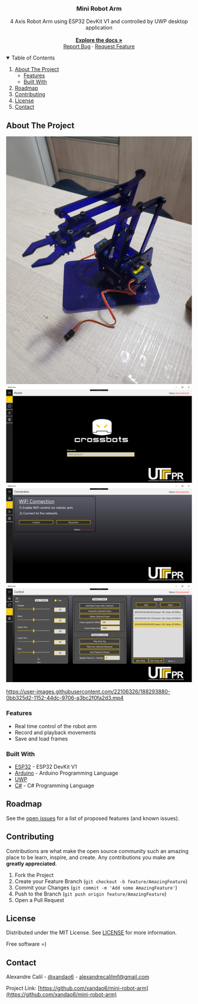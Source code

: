 <br />
<p align="center">
  <h3 align="center">Mini Robot Arm</h3>

  <p align="center">
	4 Axis Robot Arm using ESP32 DevKit V1 and controlled by UWP desktop application
    <br />
	<br />
    <a href="https://github.com/xandao6/mini-robot-arm"><strong>Explore the docs »</strong></a>
    <br />
    <a href="https://github.com/xandao6/mini-robot-arm/issue">Report Bug</a>
    ·
    <a href="https://github.com/xandao6/mini-robot-arm/issues">Request Feature</a>
  </p>
</p>


<!-- TABLE OF CONTENTS -->
<details open="open">
  <summary>Table of Contents</summary>
  <ol>
    <li>
      <a href="#about-the-project">About The Project</a>
      <ul>
        <li><a href="#features">Features</a></li>
        <li><a href="#built-with">Built With</a></li>
      </ul>
    </li>
    <li><a href="#roadmap">Roadmap</a></li>
    <li><a href="#contributing">Contributing</a></li>
    <li><a href="#license">License</a></li>
    <li><a href="#contact">Contact</a></li>
  </ol>
</details>

## About The Project

<div align="center">
  <a href="https://github.com/xandao6/mini-robot-arm">
    <img src="./assets/mini-robot-arm.jpg" alt="4 axis robot arm">
    <img src="./assets/home.png" alt="UWP Home Page">
    <img src="./assets/connection.png" alt="UWP Connection Page">
    <img src="./assets/control.png" alt="UWP Control Page">
  </a>
</div>

https://user-images.githubusercontent.com/22106326/188293880-0bb325d2-1152-44dc-9706-a3bc2f0fa2d3.mp4

### Features

* Real time control of the robot arm
* Record and playback movements
* Save and load frames

### Built With

* [ESP32](https://www.espressif.com/en/products/socs/esp32/overview) - ESP32 DevKit V1
* [Arduino](https://www.arduino.cc/) - Arduino Programming Language
* [UWP](https://docs.microsoft.com/en-us/windows/uwp/get-started/universal-application-platform-guide)
* [C#](https://docs.microsoft.com/en-us/dotnet/csharp/) - C# Programming Language

## Roadmap

See the [open issues](https://github.com/xandao6/mini-robot-arm/issues) for a list of proposed features (and known issues).

## Contributing

Contributions are what make the open source community such an amazing place to be learn, inspire, and create. Any contributions you make are **greatly appreciated**.

1. Fork the Project
2. Create your Feature Branch (`git checkout -b feature/AmazingFeature`)
3. Commit your Changes (`git commit -m 'Add some AmazingFeature'`)
4. Push to the Branch (`git push origin feature/AmazingFeature`)
5. Open a Pull Request

## License

Distributed under the MIT License. See [LICENSE](./LICENSE.md) for more information.

Free software =)

## Contact

Alexandre Calil - [@xandao6](https://www.linkedin.com/in/xandao6/) - alexandrecalilmf@gmail.com

Project Link: [https://github.com/xandao6/mini-robot-arm](https://github.com/xandao6/mini-robot-arm)
